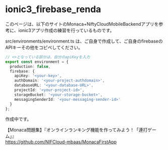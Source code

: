 # ionic3_firebase_renda

このページは、以下のサイトのMonaca+NiftyCloudMobileBackendアプリを参考に、ionic3アプリ作成の練習を行っているものです。

src/environments/environment.ts は、ご自身で作成して、ご自身のfirebaseのAPIキーその他をコピペしてください。

```javascript:environment.ts
// <>となっている部分は、自分のapiKeyを入力
export const environment = {
  production: false,
  firebase: {
    apiKey: '<your-key>',
    authDomain: '<your-project-authdomain>',
    databaseURL: '<your-database-URL>',
    projectId: '<your-project-id>',
    storageBucket: '<your-storage-bucket>',
    messagingSenderId: '<your-messaging-sender-id>'
  }
};
```

作成中です。


【Monaca問題集】『オンラインランキング機能を作ってみよう！「連打ゲーム」』  
https://github.com/NIFCloud-mbaas/MonacaFirstApp
